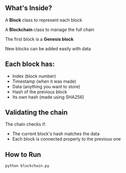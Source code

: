 
## What's Inside?

 A **Block** class to represent each block

 A **Blockchain** class to manage the full chain
 
 The first block is a **Genesis block**
 
 New blocks can be added easily with data

## Each block has:
- Index (block number)
- Timestamp (when it was made)
- Data (anything you want to store)
- Hash of the previous block
- Its own hash (made using SHA256)

## Validating the chain
The chain checks if:
- The current block's hash matches the data
- Each block is connected properly to the previous one

## How to Run
```bash
python blockchain.py
